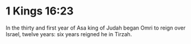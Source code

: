 # 1 Kings 16:23

In the thirty and first year of Asa king of Judah began Omri to reign over Israel, twelve years: six years reigned he in Tirzah.